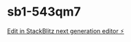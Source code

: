 # sb1-543qm7

[Edit in StackBlitz next generation editor ⚡️](https://stackblitz.com/~/github.com/catalinscripca/sb1-543qm7)